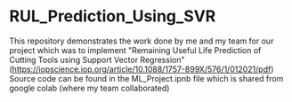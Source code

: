 # RUL_Prediction_Using_SVR
This repository demonstrates the work done by me and my team for our project which was to implement "Remaining Useful Life Prediction of Cutting Tools using Support Vector Regression" (https://iopscience.iop.org/article/10.1088/1757-899X/576/1/012021/pdf) Source code can be found in the ML_Project.ipnb file which is shared from google colab (where my team collaborated)
